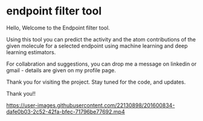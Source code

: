 # endpoint filter tool
Hello, Welcome to the Endpoint filter tool.

Using this tool you can predict the activity and the atom contributions of the given molecule for a selected endpoint using machine learning and deep learning estimators.

For collabration and suggestions, you can drop me a message on linkedin or gmail - details are given on my profile page.

Thank you for visiting the project.
Stay tuned for the code, and updates.

Thank you!!


https://user-images.githubusercontent.com/22130898/201600834-dafe0b03-2c52-42fa-bfec-71796be77692.mp4

